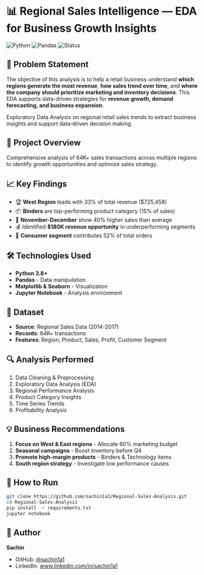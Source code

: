 # 📊 Regional Sales Intelligence — EDA for Business Growth Insights

![Python](https://img.shields.io/badge/Python-3.8+-blue.svg)
![Pandas](https://img.shields.io/badge/Pandas-1.3+-green.svg)
![Status](https://img.shields.io/badge/Status-Complete-success.svg)

## 📝 Problem Statement

The objective of this analysis is to help a retail business understand **which regions generate the most revenue**, **how sales trend over time**, and **where the company should prioritize marketing and inventory decisions**.
This EDA supports data-driven strategies for **revenue growth, demand forecasting, and business expansion**.

Exploratory Data Analysis on regional retail sales trends to extract business insights and support data‑driven decision making.

## 🎯 Project Overview
Comprehensive analysis of 64K+ sales transactions across multiple regions to identify growth opportunities and optimize sales strategy.

## 📈 Key Findings
- 🏆 **West Region** leads with 33% of total revenue ($725,458)
- 📦 **Binders** are top-performing product category (15% of sales)
- 📅 **November-December** show 40% higher sales than average
- 💰 Identified **$180K revenue opportunity** in underperforming segments
- 🎯 **Consumer segment** contributes 52% of total orders

## 🛠️ Technologies Used
- **Python 3.8+**
- **Pandas** - Data manipulation
- **Matplotlib & Seaborn** - Visualization
- **Jupyter Notebook** - Analysis environment

## 📂 Dataset
- **Source**: Regional Sales Data (2014-2017)
- **Records**: 64K+ transactions
- **Features**: Region, Product, Sales, Profit, Customer Segment

## 🔍 Analysis Performed
1. Data Cleaning & Preprocessing
2. Exploratory Data Analysis (EDA)
3. Regional Performance Analysis
4. Product Category Insights
5. Time Series Trends
6. Profitability Analysis

## 💡 Business Recommendations
1. **Focus on West & East regions** - Allocate 60% marketing budget
2. **Seasonal campaigns** - Boost inventory before Q4
3. **Promote high-margin products** - Binders & Technology items
4. **South region strategy** - Investigate low performance causes

## 🚀 How to Run
```bash
git clone https://github.com/sachin1a1/Regional-Sales-Analysis.git
cd Regional-Sales-Analysis
pip install -r requirements.txt
jupyter notebook
```

## 👤 Author
**Sachin**
- GitHub: [@sachin1a1](https://github.com/sachin1a1)
- LinkedIn: www.linkedin.com/in/sachin1a1


